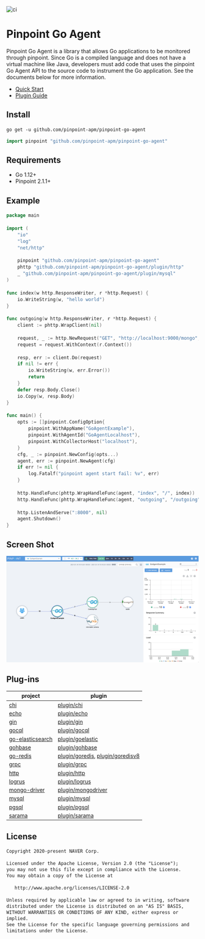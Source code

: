 ![ci](https://github.com/pinpoint-apm/pinpoint-go-agent/workflows/ci/badge.svg)

# Pinpoint Go Agent

Pinpoint Go Agent is a library that allows Go applications to be monitored through pinpoint.
Since Go is a compiled language and does not have a virtual machine like Java, developers must add code that uses the pinpoint Go Agent API to the source code to instrument the Go application.
See the documents below for more information.

 * [Quick Start](doc/quick_start.md)
 * [Plugin Guide](/doc/plugin_guide.md)
 
## Install
```
go get -u github.com/pinpoint-apm/pinpoint-go-agent
```

``` go
import pinpoint "github.com/pinpoint-apm/pinpoint-go-agent"
```

## Requirements
* Go 1.12+
* Pinpoint 2.1.1+

## Example

``` go
package main

import (
	"io"
	"log"
	"net/http"

	pinpoint "github.com/pinpoint-apm/pinpoint-go-agent"
	phttp "github.com/pinpoint-apm/pinpoint-go-agent/plugin/http"
	_ "github.com/pinpoint-apm/pinpoint-go-agent/plugin/mysql"
)

func index(w http.ResponseWriter, r *http.Request) {
	io.WriteString(w, "hello world")
}

func outgoing(w http.ResponseWriter, r *http.Request) {
	client := phttp.WrapClient(nil)

	request, _ := http.NewRequest("GET", "http://localhost:9000/mongo", nil)
	request = request.WithContext(r.Context())

	resp, err := client.Do(request)
	if nil != err {
		io.WriteString(w, err.Error())
		return
	}
	defer resp.Body.Close()
	io.Copy(w, resp.Body)
}

func main() {
	opts := []pinpoint.ConfigOption{
		pinpoint.WithAppName("GoAgentExample"),
		pinpoint.WithAgentId("GoAgentLocalhost"),
		pinpoint.WithCollectorHost("localhost"),
	}
	cfg, _ := pinpoint.NewConfig(opts...)
	agent, err := pinpoint.NewAgent(cfg)
	if err != nil {
		log.Fatalf("pinpoint agent start fail: %v", err)
	}

	http.HandleFunc(phttp.WrapHandleFunc(agent, "index", "/", index))
	http.HandleFunc(phttp.WrapHandleFunc(agent, "outgoing", "/outgoing", outgoing))

	http.ListenAndServe(":8000", nil)
	agent.Shutdown()
}
```

## Screen Shot
![screenshot](doc/screenshot.png) 

## Plug-ins
| project | plugin |
| ------------- | ------------- |
| [chi](https://github.com/go-chi/chi) | [plugin/chi](plugin/chi) |
| [echo](https://github.com/labstack/echo) | [plugin/echo](plugin/echo) |
| [gin](https://github.com/gin-gonic/gin) | [plugin/gin](plugin/gin) |
| [gocql](https://github.com/gocql/gocql) | [plugin/gocql](plugin/gocql) |
| [go-elasticsearch](https://github.com/elastic/go-elasticsearch) | [plugin/goelastic](plugin/goelastic) |
| [gohbase](https://github.com/tsuna/gohbase) | [plugin/gohbase](plugin/gohbase) |
| [go-redis](https://github.com/go-redis/redis) | [plugin/goredis](plugin/goredis), [plugin/goredisv8](plugin/goredisv8) |
| [grpc](https://google.golang.org/grpc) | [plugin/grpc](plugin/grpc) |
| [http](https://google.golang.org/http) | [plugin/http](plugin/http) |
| [logrus](https://github.com/sirupsen/logrus) | [plugin/logrus](plugin/logrus) |
| [mongo-driver](https://go.mongodb.org/mongo-driver) | [plugin/mongodriver](plugin/mongodriver) |
| [mysql](https://github.com/go-sql-driver/mysql) | [plugin/mysql](plugin/mysql) |
| [pgsql](https://github.com/lib/pq) | [plugin/pgsql](plugin/pgsql) |
| [sarama](https://github.com/Shopify/sarama) | [plugin/sarama](plugin/sarama) |

## License

```
Copyright 2020-present NAVER Corp.

Licensed under the Apache License, Version 2.0 (the "License");
you may not use this file except in compliance with the License.
You may obtain a copy of the License at

   http://www.apache.org/licenses/LICENSE-2.0

Unless required by applicable law or agreed to in writing, software
distributed under the License is distributed on an "AS IS" BASIS,
WITHOUT WARRANTIES OR CONDITIONS OF ANY KIND, either express or implied.
See the License for the specific language governing permissions and
limitations under the License.
```
